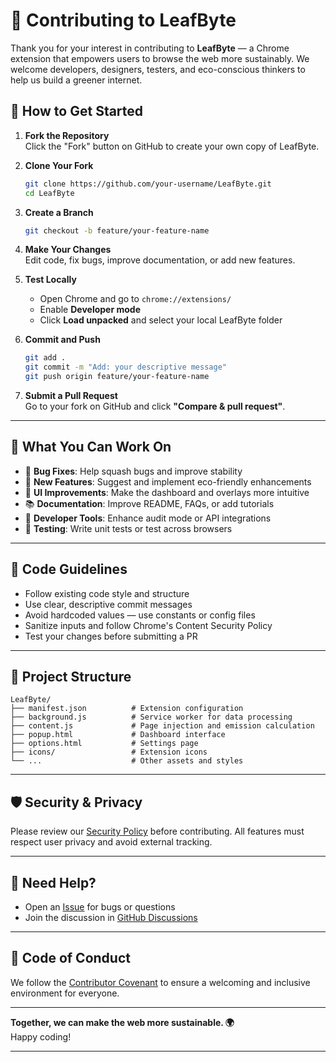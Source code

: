 
# 🤝 Contributing to LeafByte

Thank you for your interest in contributing to **LeafByte** — a Chrome extension that empowers users to browse the web more sustainably. We welcome developers, designers, testers, and eco-conscious thinkers to help us build a greener internet.

## 🧭 How to Get Started

1. **Fork the Repository**  
   Click the "Fork" button on GitHub to create your own copy of LeafByte.

2. **Clone Your Fork**
   ```bash
   git clone https://github.com/your-username/LeafByte.git
   cd LeafByte
   ```

3. **Create a Branch**
   ```bash
   git checkout -b feature/your-feature-name
   ```

4. **Make Your Changes**  
   Edit code, fix bugs, improve documentation, or add new features.

5. **Test Locally**
   - Open Chrome and go to `chrome://extensions/`
   - Enable **Developer mode**
   - Click **Load unpacked** and select your local LeafByte folder

6. **Commit and Push**
   ```bash
   git add .
   git commit -m "Add: your descriptive message"
   git push origin feature/your-feature-name
   ```

7. **Submit a Pull Request**  
   Go to your fork on GitHub and click **"Compare & pull request"**.

---

## 🧪 What You Can Work On

- 🐛 **Bug Fixes**: Help squash bugs and improve stability
- 🌱 **New Features**: Suggest and implement eco-friendly enhancements
- 🎨 **UI Improvements**: Make the dashboard and overlays more intuitive
- 📚 **Documentation**: Improve README, FAQs, or add tutorials
- 🧰 **Developer Tools**: Enhance audit mode or API integrations
- 🧪 **Testing**: Write unit tests or test across browsers

---

## 🧼 Code Guidelines

- Follow existing code style and structure
- Use clear, descriptive commit messages
- Avoid hardcoded values — use constants or config files
- Sanitize inputs and follow Chrome's Content Security Policy
- Test your changes before submitting a PR

---

## 📂 Project Structure

```
LeafByte/
├── manifest.json          # Extension configuration
├── background.js          # Service worker for data processing
├── content.js             # Page injection and emission calculation
├── popup.html             # Dashboard interface
├── options.html           # Settings page
├── icons/                 # Extension icons
└── ...                    # Other assets and styles
```

---

## 🛡️ Security & Privacy

Please review our [Security Policy](./SECURITY.md) before contributing. All features must respect user privacy and avoid external tracking.

---

## 💬 Need Help?

- Open an [Issue](https://github.com/la-b-ib/LeafByte/issues) for bugs or questions
- Join the discussion in [GitHub Discussions](https://github.com/la-b-ib/LeafByte/discussions)


---

## 🙌 Code of Conduct

We follow the [Contributor Covenant](https://www.contributor-covenant.org/) to ensure a welcoming and inclusive environment for everyone.

---

**Together, we can make the web more sustainable. 🌍**  
Happy coding!
<hr>
